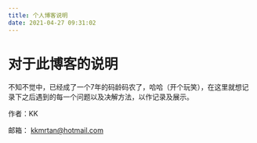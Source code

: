 ```yaml
---
title: 个人博客说明
date: 2021-04-27 09:31:02
---
```

# 对于此博客的说明
不知不觉中，已经成了一个7年的码龄码农了，哈哈（开个玩笑），在这里就想记录下之后遇到的每一个问题以及决解方法，以作记录及展示。

作者：KK

邮箱： kkmrtan@hotmail.com
